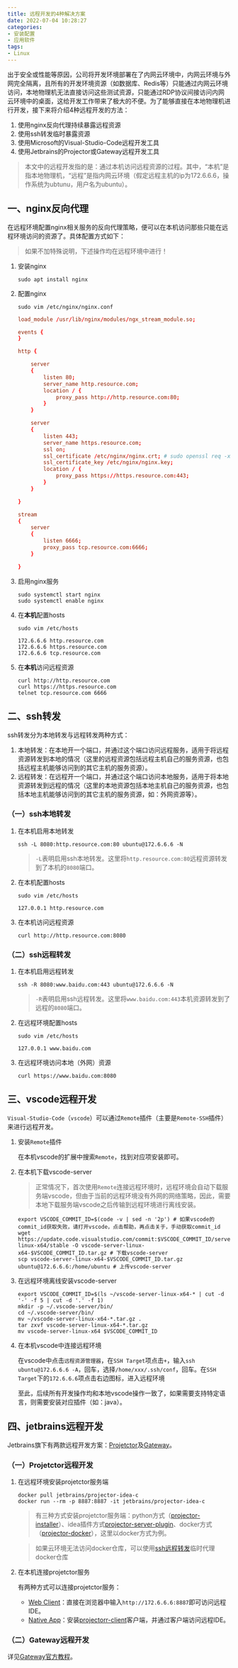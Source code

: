 ```yaml
---
title: 远程开发的4种解决方案
date: 2022-07-04 10:28:27
categories:
- 安装配置
- 应用软件
tags:
- Linux
---
```


出于安全或性能等原因，公司将开发环境部署在了内网云环境中，内网云环境与外网完全隔离，且所有的开发环境资源（如数据库、Redis等）只能通过内网云环境访问，本地物理机无法直接访问这些测试资源，只能通过RDP协议间接访问内网云环境中的桌面，这给开发工作带来了极大的不便。为了能够直接在本地物理机进行开发，接下来将介绍4种远程开发的方法：

1. 使用nginx反向代理持续暴露远程资源
2. 使用ssh转发临时暴露资源
3. 使用Microsoft的Visual-Studio-Code远程开发工具
4. 使用Jetbrains的Projector或Gateway远程开发工具

<!--more-->

> 本文中的远程开发指的是：通过本机访问远程资源的过程。其中，“本机”是指本地物理机，“远程”是指内网云环境（假定远程主机的ip为172.6.6.6，操作系统为ubtunu，用户名为ubuntu）。



## 一、nginx反向代理

在远程环境配置nginx相关服务的反向代理策略，便可以在本机访问那些只能在远程环境访问的资源了。具体配置方式如下：

> 如果不加特殊说明，下述操作均在远程环境中进行！

1. 安装nginx

    ```shell
    sudo apt install nginx
    ```

2. 配置nginx

    ```shell
    sudo vim /etc/nginx/nginx.conf
    ```

    ``` conf
    load_module /usr/lib/nginx/modules/ngx_stream_module.so;

    events {
    }

    http {

        server
        {
            listen 80;
            server_name http.resource.com;
            location / {
                proxy_pass http://http.resource.com:80;
            }
        }

        server
        {
            listen 443;
            server_name https.resource.com;
            ssl on;
            ssl_certificate /etc/nginx/nginx.crt; # sudo openssl req -x509 -nodes -days 36500 -newkey rsa:2048 -keyout /etc/nginx/nginx.key -out /etc/nginx/nginx.crt
            ssl_certificate_key /etc/nginx/nginx.key;
            location / {
                proxy_pass https://https.resource.com:443;
            }
        }

    }

    stream
    {
        server
        {
            listen 6666;
            proxy_pass tcp.resource.com:6666;
        }

    }

    ```

3. 启用nginx服务

    ```shell
    sudo systemctl start nginx
    sudo systemctl enable nginx
    ```

4. 在**本机**配置hosts

    ```shell
    sudo vim /etc/hosts
    ```

    ```
    172.6.6.6 http.resource.com
    172.6.6.6 https.resource.com
    172.6.6.6 tcp.resource.com
    ```

5. 在**本机**访问远程资源

    ```shell
    curl http://http.resource.com
    curl https://https.resource.com
    telnet tcp.resource.com 6666
    ```


## 二、ssh转发

ssh转发分为本地转发与远程转发两种方式：

1. 本地转发：在本地开一个端口，并通过这个端口访问远程服务，适用于将远程资源转发到本地的情况（这里的远程资源包括远程主机自己的服务资源，也包括远程主机能够访问到的其它主机的服务资源）。
2. 远程转发：在远程开一个端口，并通过这个端口访问本地服务，适用于将本地资源转发到远程的情况（这里的本地资源包括本地主机自己的服务资源，也包括本地主机能够访问到的其它主机的服务资源，如：外网资源等）。

### （一）ssh本地转发

1. 在本机启用本地转发

    ```shell
    ssh -L 8080:http.resource.com:80 ubuntu@172.6.6.6 -N
    ```

    > `-L`表明启用ssh本地转发。这里将`http.resource.com:80`远程资源转发到了本机的`8080`端口。

2. 在本机配置hosts

    ```shell
    sudo vim /etc/hosts
    ```

    ```
    127.0.0.1 http.resource.com
    ```

5. 在本机访问远程资源

    ```shell
    curl http://http.resource.com:8080
    ```

### （二）ssh远程转发

1. 在本机启用远程转发

    ```shell
    ssh -R 8080:www.baidu.com:443 ubuntu@172.6.6.6 -N
    ```

    > `-R`表明启用ssh远程转发。这里将`www.baidu.com:443`本机资源转发到了远程的`8080`端口。

2. 在远程环境配置hosts

    ```shell
    sudo vim /etc/hosts
    ```

    ```
    127.0.0.1 www.baidu.com
    ```

3. 在远程环境访问本地（外网）资源

    ```shell
    curl https://www.baidu.com:8080
    ```



## 三、vscode远程开发

`Visual-Studio-Code`（`vscode`）可以通过`Remote`插件（主要是`Remote-SSH`插件）来进行远程开发。

1. 安装`Remote`插件

    在本机vscode的扩展中搜索`Remote`，找到对应项安装即可。

2. 在本机下载vscode-server

    > 正常情况下，首次使用`Remote`连接远程环境时，远程环境会自动下载服务端vscode，但由于当前的远程环境没有外网的网络策略，因此，需要本地下载服务端vscode之后传输到远程环境进行离线安装。

    ```shell
    export VSCODE_COMMIT_ID=$(code -v | sed -n '2p') # 如果vscode的commit_id获取失败，请打开vscode，点击帮助，再点击关于，手动获取commit_id
    wget https://update.code.visualstudio.com/commit:$VSCODE_COMMIT_ID/server-linux-x64/stable -O vscode-server-linux-x64-$VSCODE_COMMIT_ID.tar.gz # 下载vscode-server
    scp vscode-server-linux-x64-$VSCODE_COMMIT_ID.tar.gz ubuntu@172.6.6.6:/home/ubuntu # 上传vscode-server
    ```

3. 在远程环境离线安装vscode-server

    ```shell
    export VSCODE_COMMIT_ID=$(ls ~/vscode-server-linux-x64-* | cut -d '-' -f 5 | cut -d '.' -f 1)
    mkdir -p ~/.vscode-server/bin/
    cd ~/.vscode-server/bin/
    mv ~/vscode-server-linux-x64-*.tar.gz .
    tar zxvf vscode-server-linux-x64-*.tar.gz
    mv vscode-server-linux-x64 $VSCODE_COMMIT_ID
    ```

4. 在本机vscode中连接远程环境

    在vscode中点击`远程资源管理器`，在`SSH Target`项点击`+`，输入`ssh ubuntu@172.6.6.6 -A`，回车，选择`/home/xxx/.ssh/conf`，回车。在`SSH Target`下的`172.6.6.6`项点击右边图标，进入远程环境

    至此，后续所有开发操作均和本地vscode操作一致了，如果需要支持特定语言，则需要安装对应插件（如：java）。




## 四、jetbrains远程开发

Jetbrains旗下有两款远程开发方案：[Projetctor](https://lp.jetbrains.com/projector/)及[Gateway](https://www.jetbrains.com/zh-cn/remote-development/gateway/)。

### （一）Projetctor远程开发

1. 在远程环境安装projetctor服务端

    ```shell
    docker pull jetbrains/projector-idea-c
    docker run --rm -p 8887:8887 -it jetbrains/projector-idea-c
    ```

    > 有三种方式安装projetctor服务端：python方式（[projector-installer](https://github.com/JetBrains/projector-installer)）、idea插件方式[projector-server-plugin](https://github.com/JetBrains/projector-server/tree/master/projector-plugin)、docker方式（[projector-docker](https://github.com/JetBrains/projector-docker)），这里以docker方式为例。

    > 如果云环境无法访问docker仓库，可以使用[ssh远程转发](#二ssh远程转发)临时代理docker仓库

2. 在本机连接projetctor服务

    有两种方式可以连接projetctor服务：

    - [Web Client](https://github.com/JetBrains/projector-client/tree/master/projector-client-web)：直接在浏览器中输入`http://172.6.6.6:8887`即可访问远程IDE。
    - [Native App](https://github.com/JetBrains/projector-client/tree/master/projector-launcher)：安装[projectorr-client](https://github.com/JetBrains/projector-client/releases)客户端，并通过客户端访问远程IDE。

### （二）Gateway远程开发

详见[Gateway官方教程](https://www.jetbrains.com/zh-cn/remote-development/gateway/)。

